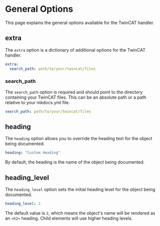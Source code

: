 # General Options

This page explains the general options available for the TwinCAT handler.

## extra

The `extra` option is a dictionary of additional options for the TwinCAT handler.

```yaml
extra:
  search_path: path/to/your/twincat/files
```

### search_path

The `search_path` option is required and should point to the directory containing your TwinCAT files. This can be an absolute path or a path relative to your mkdocs.yml file.

```yaml
search_path: path/to/your/twincat/files
```

## heading

The `heading` option allows you to override the heading text for the object being documented.

```yaml
heading: "Custom Heading"
```

By default, the heading is the name of the object being documented.

## heading_level

The `heading_level` option sets the initial heading level for the object being documented.

```yaml
heading_level: 2
```

The default value is `2`, which means the object's name will be rendered as an `<h2>` heading. Child elements will use higher heading levels.
